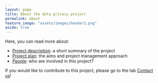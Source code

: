 ```yaml
---
layout: page
title: About the data privacy project
permalink: about
feature_image: "assets/images/header2.png"
aside: true
---
```


Here, you can read more about:
- [Project description](about/project-description): a short summary of the project
- [Project plan](about/project-plan): the aims and project management approach
- [People](about/people): who are involved in this project?

If you would like to contribute to this project, please go to the tab [Contact us](contact)!
